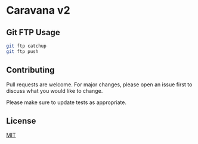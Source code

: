 # Caravana v2


## Git FTP Usage

```bash
git ftp catchup
git ftp push
```

## Contributing
Pull requests are welcome. For major changes, please open an issue first to discuss what you would like to change.

Please make sure to update tests as appropriate.

## License
[MIT](https://choosealicense.com/licenses/mit/)